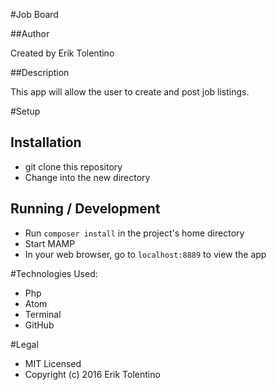 #Job Board

##Author

Created by Erik Tolentino

##Description

This app will allow the user to create and post job listings.

#Setup

## Installation

* git clone this repository
* Change into the new directory

## Running / Development

* Run `composer install` in the project's home directory
* Start MAMP
* In your web browser, go to `localhost:8889` to view the app

#Technologies Used:

* Php
* Atom
* Terminal
* GitHub


#Legal

* MIT Licensed
* Copyright (c) 2016 Erik Tolentino
